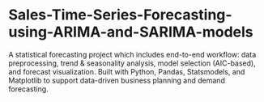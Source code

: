# Sales-Time-Series-Forecasting-using-ARIMA-and-SARIMA-models
A statistical forecasting project which includes end-to-end workflow: data preprocessing, trend &amp; seasonality analysis, model selection (AIC-based), and forecast visualization. Built with Python, Pandas, Statsmodels, and Matplotlib to support data-driven business planning and demand forecasting.
